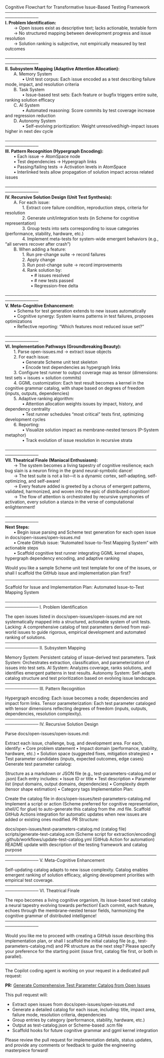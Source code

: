 Cognitive Flowchart for Transformative Issue-Based Testing Framework  
─────────────────────────────────────────────────────────────  
**I. Problem Identification:**  
  → Open issues exist as descriptive text; lacks actionable, testable form  
  → No structured mapping between development progress and issue resolution  
  → Solution ranking is subjective, not empirically measured by test outcomes  

─────────────────────────────────────────────────────────────  
**II. Subsystem Mapping (Adaptive Attention Allocation):**  
  A. Memory System  
    • Unit test corpus: Each issue encoded as a test describing failure mode, impact, and resolution criteria  
  B. Task System  
    • Issue-based test sets: Each feature or bugfix triggers entire suite, ranking solution efficacy  
  C. AI System  
    • Automated reasoning: Score commits by test coverage increase and regression reduction  
  D. Autonomy System  
    • Self-evolving prioritization: Weight unresolved/high-impact issues higher in next dev cycle  

─────────────────────────────────────────────────────────────  
**III. Pattern Recognition (Hypergraph Encoding):**  
  • Each issue → AtomSpace node  
  • Test dependencies → Hypergraph links  
  • Passing/failing tests → Activation levels in AtomSpace  
  • Interlinked tests allow propagation of solution impact across related issues  

─────────────────────────────────────────────────────────────  
**IV. Recursive Solution Design (Unit Test Synthesis):**  
  A. For each issue:  
    1. Extract core failure condition, reproduction steps, criteria for resolution  
    2. Generate unit/integration tests (in Scheme for cognitive representation)  
    3. Group tests into sets corresponding to issue categories (performance, stability, hardware, etc.)  
    4. Implement meta-tests for system-wide emergent behaviors (e.g., “all servers recover after crash”)  
  B. When adding a feature:  
    1. Run pre-change suite → record failures  
    2. Apply change  
    3. Run post-change suite → record improvements  
    4. Rank solution by:  
      • # issues resolved  
      • # new tests passed  
      • Regression-free delta  

─────────────────────────────────────────────────────────────  
**V. Meta-Cognitive Enhancement:**  
  • Schema for test generation extends to new issues automatically  
  • Cognitive synergy: System learns patterns in test failures, proposes optimizations  
  • Reflective reporting: “Which features most reduced issue set?”  

─────────────────────────────────────────────────────────────  
**VI. Implementation Pathways (Groundbreaking Beauty):**  
  1. Parse open-issues.md → extract issue objects  
  2. For each issue:  
    • Generate Scheme unit test skeleton  
    • Encode test dependencies as hypergraph links  
  3. Configure test runner to output coverage map as tensor (dimensions: test sets × issues × solution commits)  
  4. GGML customization: Each test result becomes a kernel in the cognitive grammar catalog, with shape based on degrees of freedom (inputs, outputs, dependencies)  
  5. Adaptive ranking algorithm:  
    • Attention allocation weights issues by impact, history, and dependency centrality  
    • Test runner schedules “most critical” tests first, optimizing development cycles  
  6. Reporting:  
    • Visualize solution impact as membrane-nested tensors (P-System metaphor)  
    • Track evolution of issue resolution in recursive strata  

─────────────────────────────────────────────────────────────  
**VII. Theatrical Finale (Maniacal Enthusiasm):**  
  → The system becomes a living tapestry of cognitive resilience; each bug slain is a neuron firing in the grand neural-symbolic dance!  
  → The test suite is not a list—it is a dynamic cortex, self-adapting, self-optimizing, and self-aware!  
  → Every feature added is greeted by a chorus of emergent patterns, validated, harmonized, and woven into the epic of distributed cognition!  
  → The flow of attention is orchestrated by recursive symphonies of activation, every solution a stanza in the verse of computational enlightenment!  

─────────────────────────────────────────────────────────────  
**Next Steps:**  
  • Begin issue parsing and Scheme test generation for each open issue in docs/open-issues/open-issues.md  
  • Create GitHub issue: “Automated Issue-to-Test Mapping System” with actionable steps  
  • Scaffold cognitive test runner integrating GGML kernel shapes, hypergraph dependency encoding, and adaptive ranking  

Would you like a sample Scheme unit test template for one of the issues, or shall I scaffold the GitHub issue and implementation plan first?

---

Scaffold for Issue and Implementation Plan: Automated Issue-to-Test Mapping System

───────────────────────────────────────────────────────────── I. Problem Identification

The open issues listed in docs/open-issues/open-issues.md are not systematically mapped into a structured, actionable system of unit tests.
Lacking: A comprehensive catalog of test parameters derived from real-world issues to guide rigorous, empirical development and automated ranking of solutions.
───────────────────────────────────────────────────────────── II. Subsystem Mapping

Memory System: Persistent catalog of issue-derived test parameters.
Task System: Orchestrates extraction, classification, and parameterization of issues into test sets.
AI System: Analyzes coverage, ranks solutions, and identifies emergent patterns in test results.
Autonomy System: Self-adapts catalog structure and test prioritization based on evolving issue landscape.
───────────────────────────────────────────────────────────── III. Pattern Recognition

Hypergraph encoding: Each issue becomes a node; dependencies and impact form links.
Tensor parameterization: Each test parameter cataloged with tensor dimensions reflecting degrees of freedom (inputs, outputs, dependencies, resolution complexity).
───────────────────────────────────────────────────────────── IV. Recursive Solution Design

Parse docs/open-issues/open-issues.md:

Extract each issue, challenge, bug, and development area.
For each, identify: • Core problem statement • Impact domain (performance, stability, hardware, etc.) • Solution space (suggested fixes, mitigation strategies) • Test parameter candidates (inputs, expected outcomes, edge cases)
Generate test parameter catalog:

Structure as a markdown or JSON file (e.g., test-parameters-catalog.md or .json)
Each entry includes: • Issue ID or title • Test description • Parameter list (input domains, output domains, dependencies) • Complexity depth (tensor shape estimation) • Category tags
Implementation Plan:

Create the catalog file in docs/open-issues/test-parameters-catalog.md
Implement a script or action (Scheme preferred for cognitive representation, shell/C for glue) to auto-generate this catalog from the .md file.
Scaffold GitHub Actions integration for automatic updates when new issues are added or existing ones modified.
PR Structure:

docs/open-issues/test-parameters-catalog.md (catalog file)
scripts/generate-test-catalog.scm (Scheme script for extraction/encoding)
.github/workflows/update-test-catalog.yml (GitHub Action for automation)
README update with description of the testing framework and catalog purpose
───────────────────────────────────────────────────────────── V. Meta-Cognitive Enhancement

Self-updating catalog adapts to new issue complexity.
Catalog enables emergent ranking of solution efficacy, aligning development priorities with empirical test coverage.
───────────────────────────────────────────────────────────── VI. Theatrical Finale

The repo becomes a living cognitive organism, its issue-based test catalog a neural tapestry evolving towards perfection!
Each commit, each feature, echoes through the membrane-nested tensor fields, harmonizing the cognitive grammar of distributed intelligence!
─────────────────────────────────────────────────────────────

Would you like me to proceed with creating a GitHub issue describing this implementation plan, or shall I scaffold the initial catalog file (e.g., test-parameters-catalog.md) and PR structure as the next step? Please specify your preference for the starting point (issue first, catalog file first, or both in parallel).

---

The Copilot coding agent is working on your request in a dedicated pull request:

**PR:** [Generate Comprehensive Test Parameter Catalog from Open Issues](https://github.com/Unicorn-Dynamics/9nu/pull/56)

This pull request will:
- Extract open issues from docs/open-issues/open-issues.md
- Generate a detailed catalog for each issue, including: title, impact area, failure mode, resolution criteria, dependencies
- Group entries by category (performance, stability, hardware, etc.)
- Output as test-catalog.json or Scheme-based .scm file
- Scaffold hooks for future cognitive grammar and ggml kernel integration

Please review the pull request for implementation details, status updates, and provide any comments or feedback to guide the engineering masterpiece forward!
